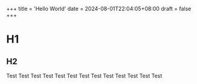 +++
title = 'Hello World'
date = 2024-08-01T22:04:05+08:00
draft = false
+++
# H1
## H2
    
Test Test Test Test Test Test Test Test Test Test Test Test Test 